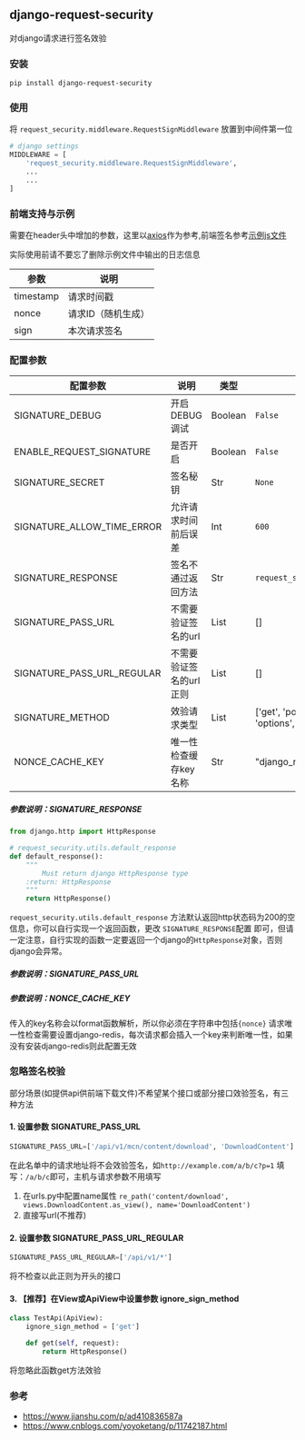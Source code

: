 ## django-request-security

对django请求进行签名效验

### 安装

`pip install django-request-security`

### 使用

将 `request_security.middleware.RequestSignMiddleware` 放置到中间件第一位

``` python
# django settings
MIDDLEWARE = [
    'request_security.middleware.RequestSignMiddleware',
    ...
    ...
]
```

### 前端支持与示例

需要在header头中增加的参数，这里以[axios](./example/axios/index.js)作为参考,前端签名参考[示例js文件](./example/sign/index.js)

实际使用前请不要忘了删除示例文件中输出的日志信息


| 参数  | 说明  |
| ------------ | ------------ |
| timestamp  | 请求时间戳  |
| nonce  |  请求ID（随机生成） |
| sign | 本次请求签名 |


### 配置参数

 配置参数  | 说明 | 类型 | 默认值 | 示例
------------ | ------------ | ------------ | ------------ |------------ 
  SIGNATURE_DEBUG |开启DEBUG调试| Boolean |`False`| `True`/`False`
  ENABLE_REQUEST_SIGNATURE |是否开启| Boolean |`False`| `True`/`False`
  SIGNATURE_SECRET |签名秘钥| Str|`None`|`e6QGz7AhFzFAFsR9jYoCUnZGsqDrQI`
  SIGNATURE_ALLOW_TIME_ERROR|允许请求时间前后误差|Int|`600`|`600`
  SIGNATURE_RESPONSE|签名不通过返回方法|Str|`request_security.utils.default_response`|`you_project.you_app.file.function`
  SIGNATURE_PASS_URL|不需要验证签名的url|List|[]|`['/api/v1/mcn/content/download']`
  SIGNATURE_PASS_URL_REGULAR|不需要验证签名的url正则|List|[]|`['/app/*']`
  SIGNATURE_METHOD|效验请求类型|List|['get', 'post', 'put', 'patch', 'delete', 'head', 'options', 'trace']|['get']
  NONCE_CACHE_KEY|唯一性检查缓存key名称|Str|"django_request_security_nonce_{nonce}"|"test_{nonce}"
  
##### 参数说明：SIGNATURE_RESPONSE

```python
from django.http import HttpResponse

# request_security.utils.default_response
def default_response():
    """
        Must return django HttpResponse type
    :return: HttpResponse
    """
    return HttpResponse()
```

`request_security.utils.default_response` 方法默认返回http状态码为200的空信息，你可以自行实现一个返回函数，更改 `SIGNATURE_RESPONSE`配置
即可，但请一定注意，自行实现的函数一定要返回一个django的`HttpResponse`对象，否则django会异常。

##### 参数说明：SIGNATURE_PASS_URL


##### 参数说明：NONCE_CACHE_KEY
传入的key名称会以format函数解析，所以你必须在字符串中包括`{nonce}`
请求唯一性检查需要设置django-redis，每次请求都会插入一个key来判断唯一性，如果没有安装django-redis则此配置无效

### 忽略签名校验

部分场景(如提供api供前端下载文件)不希望某个接口或部分接口效验签名，有三种方法

#### 1. 设置参数 SIGNATURE_PASS_URL
```python
SIGNATURE_PASS_URL=['/api/v1/mcn/content/download', 'DownloadContent']
```
在此名单中的请求地址将不会效验签名，如`http://example.com/a/b/c?p=1` 填写：`/a/b/c`即可，主机与请求参数不用填写

1. 在urls.py中配置name属性 `re_path('content/download', views.DownloadContent.as_view(), name='DownloadContent')`
2. 直接写url(不推荐)

#### 2. 设置参数 SIGNATURE_PASS_URL_REGULAR
```python
SIGNATURE_PASS_URL_REGULAR=['/api/v1/*']
```

将不检查以此正则为开头的接口

#### 3. 【推荐】在View或ApiView中设置参数 ignore_sign_method

```python
class TestApi(ApiView):
    ignore_sign_method = ['get']

    def get(self, request):
        return HttpResponse()
```
将忽略此函数get方法效验

### 参考

* https://www.jianshu.com/p/ad410836587a
* https://www.cnblogs.com/yoyoketang/p/11742187.html

